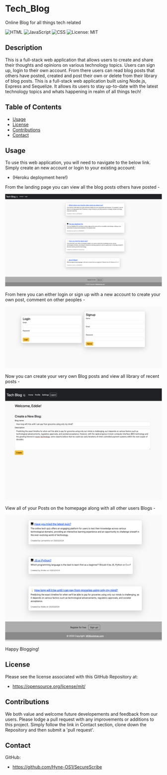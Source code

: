 # Tech_Blog 

Online Blog for all things tech related


![HTML](https://img.shields.io/badge/-HTML5-E34F26?logo=html5&logoColor=white&style=flat)
![JavaScript](https://img.shields.io/badge/-JavaScript-F7DF1E?logo=javascript&logoColor=black&style=flat)
![CSS](https://img.shields.io/badge/-CSS3-1572B6?logo=css3&logoColor=white&style=flat)
![License: MIT](https://img.shields.io/badge/License-MIT-purple)

## Description

This is a full-stack web application that allows users to create and share their thoughts and opinions on various technology topics. Users can sign up, login to their own account. From there users can read blog posts that others have posted, created and post their own or delete from their library of blog posts.
This is a full-stack web application built using Node.js, Express and Sequelize. It allows its users to stay  up-to-date with the latest technology topics and whats happening in realm of all things tech! 

## Table of Contents 

  - [Usage](#usage)
  - [License](#license)
  - [Contributions](#contributions)
  - [Contact](#contact)


## Usage

To use this web application, you will need to navigate to the below link. Simply create an new account or login to your existing account:

- (Heroku deployment here!)

From the landing page you can view all the blog posts others have posted - 

![Screenshot of landingpage](/public/img/landingpage.png)


From here you can either login or sign up with a new account to create your own post, comment on other peoples -



![Screenshot of Login and Signup page](/public/img/login&signup.png)



Now you can create your very own Blog posts and view all library of recent posts - 

![Screenshot of create blog post page](/public/img/createpost.png)


View all of your Posts on the homepage along with all other users Blogs - 


![Screenshot of Homepage](/public/img/homepage.png)

Happy Blogging! 

## License 

Please see the license associated with this GitHub Repository at:

- https://opensource.org/license/mit/

## Contributions

We both value and welcome future developements and feedback from our users. Please lodge a pull request with any improvements or additions to this project. Simply follow the link in Contact section, clone down the Repository and then submit a 'pull request'.

## Contact

GitHub: 

- https://github.com/Hyne-OS1/SecureScribe


